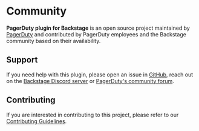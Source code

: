 # Community

**PagerDuty plugin for Backstage** is an open source project maintained by [PagerDuty](https://pagerduty.com) and contributed by PagerDuty employees and the Backstage community based on their availability.

## Support

If you need help with this plugin, please open an issue in [GitHub](https://github.com/PagerDuty/backstage-plugin), reach out on the [Backstage Discord server](https://discord.gg/backstage-687207715902193673) or [PagerDuty's community forum](https://community.pagerduty.com/).

## Contributing

If you are interested in contributing to this project, please refer to our [Contributing Guidelines](https://github.com/PagerDuty/backstage-plugin/blob/main/CONTRIBUTING.md).
